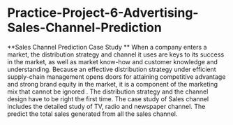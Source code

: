 # Practice-Project-6-Advertising-Sales-Channel-Prediction
**Sales Channel Prediction Case Study ** 
When a company enters a market, the distribution strategy and channel it uses are keys to its success in the market, as well as market know-how and customer knowledge and understanding. Because an effective distribution strategy under efficient supply-chain management opens doors for attaining competitive advantage and strong brand equity in the market, it is a component of the marketing mix that cannot be ignored . 
The distribution strategy and the channel design have to be right the first time. The case study of Sales channel includes the detailed study of TV, radio and newspaper channel. The predict the total sales generated from all the sales channel.  
